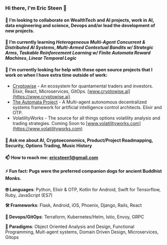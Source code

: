 <!-- ![](./particle-background.gif) -->
### Hi there, I'm Eric Steen 👋

#### 👯 I’m looking to collaborate on WealthTech and AI projects, work in AI, data engineering and science, Devops and/or lead the development of new projects.

#### 🌱 I’m currently learning *Heterogeneous Multi-Agent Concurrent & Distributed AI Systems*, *Multi-Armed Contextual Bandits w/ Strategic Arms*, *Taskable Reinforcement Learning w/ Finite Automata Reward Machines*, *Linear Temporal Logic*

#### 🤔 I'm currently looking for help with these open source projects that I work on when I have extra time outside of work:
  - [Cryptowise](https://www.github.com/upstarter/cryptowise) - An ecosystem for quantamental traders and investors. Elixir, React, Microservices, GitOps. [www.cryptowise.ai](https://www.cryptowise.ai)
  - [The Automata Project](https://www.github.com/upstarter/automata) - A Multi-agent autonomous decentralized systems framework for artificial intelligence control architects. Elixir and OTP.
  - VolatilityWorks - The source for all things options volatility analysis and trading strategies. Coming Soon to [www.volatilityworks.com](https://www.volatilityworks.com)

<!--- 🔭 I’m currently working on a flask extension for [Adaptive Products](https://www.ericsteen.dev) -->

#### 💬 Ask me about AI, Cryptoeconomics, Product/Project Roadmapping, Security, Options Trading, Music History

#### 📫 How to reach me: ericsteen1@gmail.com

#### ⚡ Fun fact: Pugs were the preferred companion dogs for ancient Buddhist Monks.

<p><strong>🤓	Languages</strong>: Python, Elixir & OTP, Kotlin for Android, Swift for Tensorflow, Ruby, JavaScript (ES7)</p>
<p><strong>🛠 Frameworks</strong>: Flask, Android, iOS, Phoenix, Django, Rails, React</p>
<p><strong>💽	Devops/GitOps</strong>: Terraform, Kubernetes/Helm, Istio, Envoy, GRPC</p>
<p><strong>🧐 Paradigms</strong>: Object Oriented Analysis and Design, Functional Programming, Mult-agent systems, Domain Driven Design, Microservices, Gitops</p>

<!--
**upstarter/upstarter** is a ✨ _special_ ✨ repository because its `README.md` (this file) appears on your GitHub profile.

Here are some ideas to get you started:

- 🔭 I’m currently working on ...
- 🌱 I’m currently learning ...
- 👯 I’m looking to collaborate on ...
- 🤔 I’m looking for help with ...
- 💬 Ask me about ...
- 📫 How to reach me: ...
- 😄 Pronouns: ...
- ⚡ Fun fact: ...
-->
